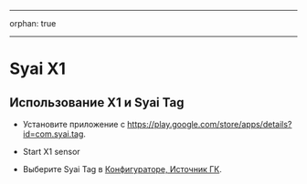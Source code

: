 - - -
orphan: true
- - -

# Syai X1


## Использование X1 и Syai Tag

-   Установите приложение с <https://play.google.com/store/apps/details?id=com.syai.tag>.

-   Start X1 sensor

- Выберите Syai Tag в [Конфигураторе, Источник ГК](#Config-Builder-bg-source).

